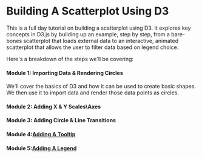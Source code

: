 # Building A Scatterplot Using D3

This is a full day tutorial on building a scatterplot using D3. It explores key concepts in D3.js by building up an example, step by step, from a bare-bones scatterplot that loads external data to an interactive, animated scatterplot that allows the user to filter data based on legend choice.  

Here's a breakdown of the steps we'll be covering: 

#### Module 1: Importing Data & Rendering Circles

We'll cover the basics of D3 and how it can be used to create basic shapes. We then use it to import data and render those data points as circles. 


#### Module 2: Adding X & Y Scales\Axes
#### Module 3: Adding Circle & Line Transitions
#### Module 4:[Adding A Tooltip](adding-a-tooltip.md) 
#### Module 5:[Adding A Legend](adding-a-legend.md)



